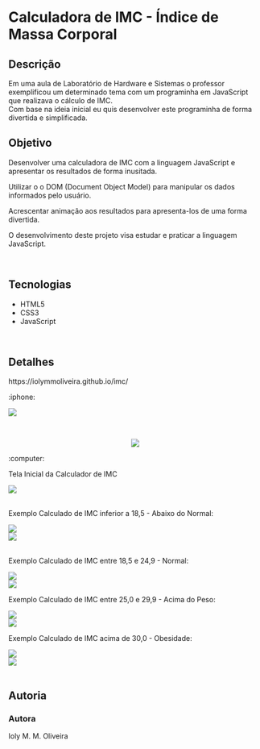 # Calculadora de IMC - Índice de Massa Corporal

## Descrição
Em uma aula de Laboratório de Hardware e Sistemas o professor exemplificou um determinado tema com um programinha em JavaScript que realizava o cálculo de IMC. </br>Com base na ideia inicial eu quis desenvolver este programinha de forma divertida e simplificada.
</br>

## Objetivo
<p>Desenvolver uma calculadora de IMC com a linguagem JavaScript e apresentar os resultados de forma inusitada. </p>
<p>Utilizar o o DOM (Document Object Model) para manipular os dados informados pelo usuário. </p>
<p>Acrescentar animação aos resultados para apresenta-los de uma forma divertida.</p>
<p>O desenvolvimento deste projeto visa estudar e praticar a linguagem JavaScript.</p>
</br>

## Tecnologias
 - HTML5
 - CSS3
 - JavaScript
</br>

## Detalhes

<p>https://iolymmoliveira.github.io/imc/</p>
<p>:iphone:</p>
<p>
  <img src="assets/imgs/computer.gif">
</p>
</br>
<p align= "center">
  <img src="assets/imgs/iphone.gif"></br>
</p>

<p>:computer:</p>
<p>Tela Inicial da Calculador de IMC</p>
<img src="assets/imgs/tela_pc.gif"></br>
</br>
<p>Exemplo Calculado de IMC inferior a 18,5 - Abaixo do Normal:</p>
<img src="assets/imgs/tela-F-abaixo.gif"></br>
<img src="assets/imgs/tela-M-abaixo.gif"></br>
</br>
<p>Exemplo Calculado de IMC entre 18,5 e 24,9 - Normal:</p>
<img src="assets/imgs/tela-F-normal.gif"></br>
<img src="assets/imgs/tela-M-normal.gif"></br>
<p>Exemplo Calculado de IMC entre 25,0 e 29,9 - Acima do Peso:</p>
<img src="assets/imgs/tela-F-poucoAcima.gif"></br>
<img src="assets/imgs/tela-M-poucoAcima.gif"></br>
<p>Exemplo Calculado de IMC acima de 30,0 - Obesidade:</p>
<img src="assets/imgs/tela-F-bemAcima.gif"></br>
<img src="assets/imgs/tela-M-bemAcima.gif"></br>
</br>

## Autoria
### Autora
Ioly M. M. Oliveira
